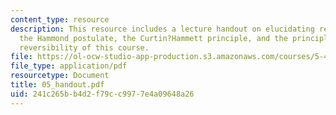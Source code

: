 ```yaml
---
content_type: resource
description: This resource includes a lecture handout on elucidating reaction mechanisms,
  the Hammond postulate, the Curtin?Hammett principle, and the principle of microscopic
  reversibility of this course.
file: https://ol-ocw-studio-app-production.s3.amazonaws.com/courses/5-43-advanced-organic-chemistry-spring-2007/241c265bb4d2f79cc9977e4a09648a26_05_handout.pdf
file_type: application/pdf
resourcetype: Document
title: 05_handout.pdf
uid: 241c265b-b4d2-f79c-c997-7e4a09648a26
---
```

